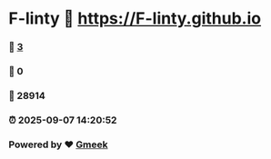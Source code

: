 # F-linty :link: https://F-linty.github.io 
### :page_facing_up: [3](https://F-linty.github.io/tag.html) 
### :speech_balloon: 0 
### :hibiscus: 28914 
### :alarm_clock: 2025-09-07 14:20:52 
### Powered by :heart: [Gmeek](https://github.com/Meekdai/Gmeek)
